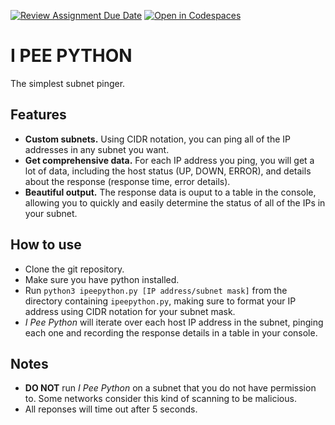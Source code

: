 [![Review Assignment Due Date](https://classroom.github.com/assets/deadline-readme-button-22041afd0340ce965d47ae6ef1cefeee28c7c493a6346c4f15d667ab976d596c.svg)](https://classroom.github.com/a/cYbEVSqo)
[![Open in Codespaces](https://classroom.github.com/assets/launch-codespace-2972f46106e565e64193e422d61a12cf1da4916b45550586e14ef0a7c637dd04.svg)](https://classroom.github.com/open-in-codespaces?assignment_repo_id=17894035)

# I PEE PYTHON
The simplest subnet pinger.

## Features
- **Custom subnets.** Using CIDR notation, you can ping all of the IP addresses in any subnet you want.
- **Get comprehensive data.** For each IP address you ping, you will get a lot of data, including the host status (UP, DOWN, ERROR), and details about the response (response time, error details).
- **Beautiful output.** The response data is ouput to a table in the console, allowing you to quickly and easily determine the status of all of the IPs in your subnet.

## How to use
- Clone the git repository.
- Make sure you have python installed.
- Run `python3 ipeepython.py [IP address/subnet mask]` from the directory containing `ipeepython.py`, making sure to format your IP address using CIDR notation for your subnet mask.
- *I Pee Python* will iterate over each host IP address in the subnet, pinging each one and recording the response details in a table in your console.

## Notes
- **DO NOT** run *I Pee Python* on a subnet that you do not have permission to. Some networks consider this kind of scanning to be malicious.
- All reponses will time out after 5 seconds.